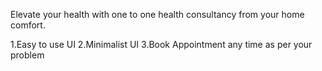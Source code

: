 Elevate your health with one to one health consultancy from your home comfort.

1.Easy to use UI
2.Minimalist UI
3.Book Appointment any time  as per your problem

